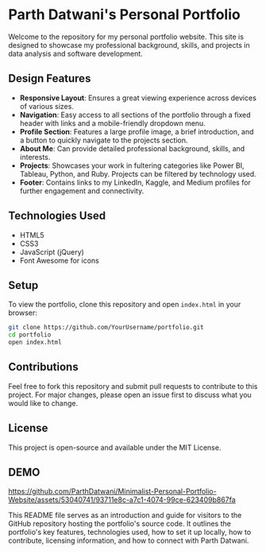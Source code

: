 # Parth Datwani's Personal Portfolio

Welcome to the repository for my personal portfolio website. This site is designed to showcase my professional background, skills, and projects in data analysis and software development.

## Design Features

- **Responsive Layout**: Ensures a great viewing experience across devices of various sizes.
- **Navigation**: Easy access to all sections of the portfolio through a fixed header with links and a mobile-friendly dropdown menu.
- **Profile Section**: Features a large profile image, a brief introduction, and a button to quickly navigate to the projects section.
- **About Me**: Can provide detailed professional background, skills, and interests.
- **Projects**: Showcases your work in fultering categories like Power BI, Tableau, Python, and Ruby. Projects can be filtered by technology used.
- **Footer**: Contains links to my LinkedIn, Kaggle, and Medium profiles for further engagement and connectivity.

## Technologies Used

- HTML5
- CSS3
- JavaScript (jQuery)
- Font Awesome for icons

## Setup

To view the portfolio, clone this repository and open `index.html` in your browser:

```bash
git clone https://github.com/YourUsername/portfolio.git
cd portfolio
open index.html
```
## Contributions
Feel free to fork this repository and submit pull requests to contribute to this project. For major changes, please open an issue first to discuss what you would like to change.

## License
This project is open-source and available under the MIT License.

## DEMO
https://github.com/ParthDatwani/Minimalist-Personal-Portfolio-Website/assets/53040741/93711e8c-a7c1-4074-99ce-623409b867fa


This README file serves as an introduction and guide for visitors to the GitHub repository hosting the portfolio's source code. It outlines the portfolio's key features, technologies used, how to set it up locally, how to contribute, licensing information, and how to connect with Parth Datwani.



